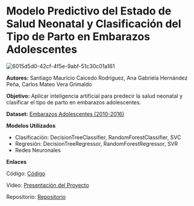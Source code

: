 # Modelo Predictivo del Estado de Salud Neonatal y Clasificación del Tipo de Parto en Embarazos Adolescentes  

![6015d5d0-42cf-4f5e-9abf-51c30c01a161](https://github.com/user-attachments/assets/fdeab22d-479c-4ffd-a059-e747c3990d06)

**Autores:** Santiago Mauricio Caicedo Rodríguez, Ana Gabriela Hernández Peña, Carlos Mateo Vera Grimaldo  

**Objetivo:** Aplicar inteligencia artificial para predecir la salud neonatal y clasificar el tipo de parto en embarazos adolescentes.    

**Dataset:** [Embarazos Adolescentes (2010-2016)](https://www.datos.gov.co/Salud-y-Protecci-n-Social/Embarazo-en-adolescentes/dpcy-dq5j/about_data)

**Modelos Utilizados**
- Clasificación: DecisionTreeClassifier, RandomForestClassifier, SVC
- Regresión: DecisionTreeRegressor, RandomForestRegressor, SVR
- Redes Neuronales
  
**Enlaces**
  
Código: [Código](https://github.com/MateoVera12/ProyectoEmbarazoAdolescente/blob/main/ProyectoFinal_EmbarazoAdolescenteIA.ipynb) 

Video: [Presentación del Proyecto ](https://youtu.be/lGfH_SAV6Sk) 

Repositorio: [Repositorio](https://github.com/MateoVera12/ProyectoEmbarazoAdolescente)
